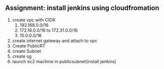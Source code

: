## Assignment: install jenkins using cloudfromation
   1. create vpc with CIDR 
      1. 192.168.0.0/16 
      2. 172.16.0.0/16 to 172.31.0.0/16
      3. 10.0.0.0/16
   2. create internet gateway and attach to vpc
   3. Create PublicRT
   4. create Subnet
   5. create sg
   6. launch ec2 machine in publicsubnet(install jenkins) 